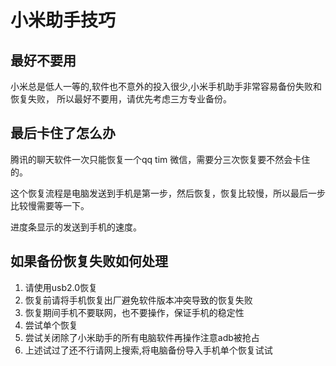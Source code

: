 # 小米助手技巧

## 最好不要用
小米总是低人一等的,软件也不意外的投入很少,小米手机助手非常容易备份失败和恢复失败，
所以最好不要用，请优先考虑三方专业备份。

## 最后卡住了怎么办
腾讯的聊天软件一次只能恢复一个qq tim 微信，需要分三次恢复要不然会卡住的。

这个恢复流程是电脑发送到手机是第一步，然后恢复，恢复比较慢，所以最后一步比较慢需要等一下。

进度条显示的发送到手机的速度。


## 如果备份恢复失败如何处理

1. 请使用usb2.0恢复
2. 恢复前请将手机恢复出厂避免软件版本冲突导致的恢复失败
3. 恢复期间手机不要联网，也不要操作，保证手机的稳定性
4. 尝试单个恢复
5. 尝试关闭除了小米助手的所有电脑软件再操作注意adb被抢占
6. 上述试过了还不行请网上搜索,将电脑备份导入手机单个恢复试试
